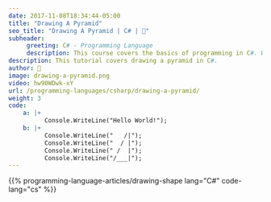 ```yaml
---
date: 2017-11-08T18:34:44-05:00
title: "Drawing A Pyramid"
seo_title: "Drawing A Pyramid | C# | 🦒"
subheader:
     greeting: C# - Programming Language
     description: This course covers the basics of programming in C#. Work your way through the videos/articles and I'll teach you everything you need to know to start your programming journey!
description: This tutorial covers drawing a pyramid in C#.
author: 🦒
image: drawing-a-pyramid.png
video: hw90WDwk-xY
url: /programming-languages/csharp/drawing-a-pyramid/
weight: 3
code:
    a: |+
          Console.WriteLine("Hello World!");
    b: |+
          Console.WriteLine("   /|");
          Console.WriteLine("  / |");
          Console.WriteLine(" /  |");
          Console.WriteLine("/___|");
---
```


{{% programming-language-articles/drawing-shape lang="C#" code-lang="cs" %}}
